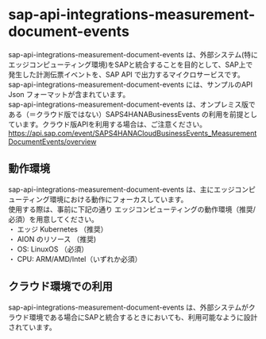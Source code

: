 # sap-api-integrations-measurement-document-events     
sap-api-integrations-measurement-document-events は、外部システム(特にエッジコンピューティング環境)をSAPと統合することを目的として、SAP上で発生した計測伝票イベントを、SAP API で出力するマイクロサービスです。  
sap-api-integrations-measurement-document-events には、サンプルのAPI Json フォーマットが含まれています。  
sap-api-integrations-measurement-document-events は、オンプレミス版である（＝クラウド版ではない）SAPS4HANABusinessEvents の利用を前提としています。クラウド版APIを利用する場合は、ご注意ください。    
https://api.sap.com/event/SAPS4HANACloudBusinessEvents_MeasurementDocumentEvents/overview

## 動作環境  
sap-api-integrations-measurement-document-events は、主にエッジコンピューティング環境における動作にフォーカスしています。  
使用する際は、事前に下記の通り エッジコンピューティングの動作環境（推奨/必須）を用意してください。  
・ エッジ Kubernetes （推奨）  
・ AION のリソース （推奨)  
・ OS: LinuxOS （必須）  
・ CPU: ARM/AMD/Intel（いずれか必須）  

## クラウド環境での利用  
sap-api-integrations-measurement-document-events は、外部システムがクラウド環境である場合にSAPと統合するときにおいても、利用可能なように設計されています。  